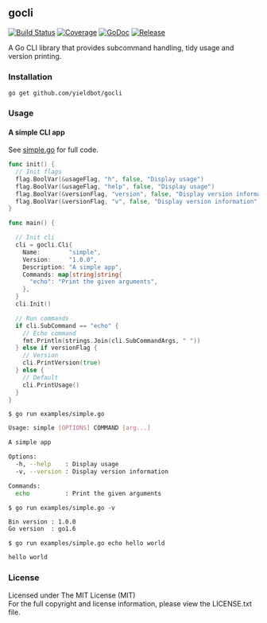 ## gocli

[![Build Status][travis-image]][travis-url] [![Coverage][coverage-image]][coverage-url] [![GoDoc][godoc-image]][godoc-url] [![Release][release-image]][release-url]

A Go CLI library that provides subcommand handling, tidy usage and version printing.

### Installation

```
go get github.com/yieldbot/gocli
```

### Usage

#### A simple CLI app

See [simple.go](examples/simple.go) for full code.

```go
func init() {
  // Init flags
  flag.BoolVar(&usageFlag, "h", false, "Display usage")
  flag.BoolVar(&usageFlag, "help", false, "Display usage")
  flag.BoolVar(&versionFlag, "version", false, "Display version information")
  flag.BoolVar(&versionFlag, "v", false, "Display version information")
}

func main() {

  // Init cli
  cli = gocli.Cli{
    Name:        "simple",
    Version:     "1.0.0",
    Description: "A simple app",
    Commands: map[string]string{
      "echo": "Print the given arguments",
    },
  }
  cli.Init()

  // Run commands
  if cli.SubCommand == "echo" {
    // Echo command
    fmt.Println(strings.Join(cli.SubCommandArgs, " "))
  } else if versionFlag {
    // Version
    cli.PrintVersion(true)
  } else {
    // Default
    cli.PrintUsage()
  }
}
```

```
$ go run examples/simple.go
```
```bash
Usage: simple [OPTIONS] COMMAND [arg...]

A simple app

Options:
  -h, --help    : Display usage
  -v, --version : Display version information

Commands:
  echo          : Print the given arguments
```

```
$ go run examples/simple.go -v
```
```bash
Bin version : 1.0.0
Go version  : go1.6
```

```
$ go run examples/simple.go echo hello world
```
```bash
hello world
```

### License

Licensed under The MIT License (MIT)  
For the full copyright and license information, please view the LICENSE.txt file.

[travis-url]: https://travis-ci.org/yieldbot/gocli
[travis-image]: https://travis-ci.org/yieldbot/gocli.svg?branch=master

[godoc-url]: https://godoc.org/github.com/yieldbot/gocli
[godoc-image]: https://godoc.org/github.com/yieldbot/gocli?status.svg

[release-url]: https://github.com/yieldbot/gocli/releases/tag/v2.1.2
[release-image]: https://img.shields.io/badge/release-v2.1.2-blue.svg

[coverage-url]: https://coveralls.io/github/yieldbot/gocli?branch=master
[coverage-image]: https://coveralls.io/repos/yieldbot/gocli/badge.svg?branch=master&service=github
